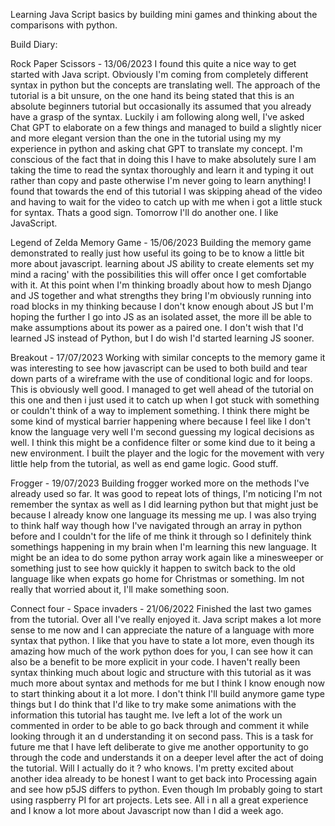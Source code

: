 Learning Java Script basics by building mini games and thinking about the comparisons with python.


Build Diary:


Rock Paper Scissors - 13/06/2023 I found this quite a nice way to get started with Java script. Obviously I'm coming from completely different syntax in python but the concepts are translating well. The approach of the tutorial is a bit unsure, on the one hand its being stated that this is an absolute beginners tutorial but occasionally its assumed that you already have a grasp of the syntax. Luckily i am following along well, I've asked Chat GPT to elaborate on a few things and managed to build a slightly nicer and more elegant version than the one in the tutorial using my my experience in python and asking chat GPT to translate my concept. I'm conscious of the fact that in doing this I have to make absolutely sure I am taking the time to read the syntax thoroughly and learn it and typing it out rather than copy and paste otherwise I'm never going to learn anything! I found that towards the end of this tutorial I was skipping ahead of the video and having to wait for the video to catch up with me when i got a little stuck for syntax. Thats a good sign. Tomorrow I'll do another one. I like JavaScript.


Legend of Zelda Memory Game - 15/06/2023 Building the memory game demonstrated to really just how useful its going to be to know a little bit more about javascript. learning about JS ability to create elements set my mind a racing' with the possibilities this will offer once I get comfortable with it. At this point when I'm thinking broadly about how to mesh Django and JS together and what strengths they bring I'm obviously running into road blocks in my thinking because I don't know enough about JS but I'm hoping the further I go into JS as an isolated asset, the more ill be able to make assumptions about its power as a paired one. I don't wish that I'd learned JS instead of Python, but I do wish I'd started learning JS sooner.

Breakout - 17/07/2023 Working with similar concepts to the memory game it was interesting to see how javascript can be used to both build and tear down parts of a wireframe with the use of conditional logic and for loops. This is obviously well good. I managed to get well ahead of the tutorial on this one and then i just used it to catch up when I got stuck with something or couldn't think of a way to implement something. I think there might be some kind of mystical barrier happening where because I feel like I don't know the language very well I'm second guessing my logical decisions as well. I think this might be a confidence filter or some kind due to it being a new environment. I built the player and the logic for the movement with very little help from the tutorial, as well as end game logic. Good stuff.

Frogger - 19/07/2023 Building frogger worked more on the methods I've already used so far. It was good to repeat lots of things, I'm noticing I'm not remember the syntax as well as I did learning python but that might just be because I already know one language its messing me up. I was also trying to think half way though how I've navigated through an array in python before and I couldn't for the life of me think it through so I definitely think somethings happening in my brain when I'm learning this new language. It might be an idea to do some python array work again like a minesweeper or something just to see how quickly it happen to switch back to the old language like when expats go home for Christmas or something. Im not really that worried about it, I'll make something soon.

Connect four - Space invaders - 21/06/2022 Finished the last two games from the tutorial. Over all I've really enjoyed it. Java script makes a lot more sense to me now and I can appreciate the nature of a language with more syntax that python. I like that you have to state a lot more, even though its amazing how much of the work python does for you, I can see how it can also be a benefit to be more explicit in your code. I haven't really been syntax thinking much about logic and structure with this tutorial as it was much more about syntax and methods for me but I think I know enough now to start thinking about it a lot more. I don't think I'll build anymore game type things but I do think that I'd like to try make some animations with the information this tutorial has taught me.
Ive left a lot of the work un commented in order to be able to go back through and comment it while looking through it an d understanding it on second pass. This is a task for future me that I have left deliberate to give me another opportunity to go through the code and understands it on a deeper level after the act of doing the tutorial. Will I actually do it ? who knows. I'm pretty excited about another idea already to be honest I want to get back into Processing again and see how p5JS differs to python. Even though Im probably going to start using raspberry PI for art projects. Lets see. All i n all a great experience and I know a lot more about Javascript now than I did a week ago.
